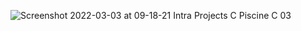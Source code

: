 ![Screenshot 2022-03-03 at 09-18-21 Intra Projects C Piscine C 03](https://user-images.githubusercontent.com/97709643/156462829-fbad8b24-3d56-4db2-9661-19f2284af7a9.png)
